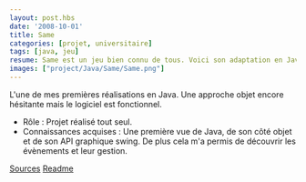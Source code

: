 ```yaml
---
layout: post.hbs
date: '2008-10-01'
title: Same
categories: [projet, universitaire]
tags: [java, jeu]
resume: Same est un jeu bien connu de tous. Voici son adaptation en Java afin d'en découvrir l'API swing.
images: ["project/Java/Same/Same.png"]
---
```

L'une de mes premières réalisations en Java. Une approche objet encore hésitante mais le logiciel est fonctionnel.

* Rôle : Projet réalisé tout seul.
* Connaissances acquises : Une première vue de Java, de son côté objet et de son API graphique swing. De plus cela m'a permis de découvrir les évènements et leur gestion.

<div class="container-link">
  <a href="/assets/images/project/Java/Same/Same.zip" target="_blank">Sources</a>
  <a href="/assets/images/project/Java/Same/README.txt" target="_blank">Readme</a>
</div>